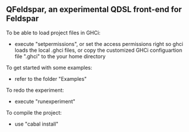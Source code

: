 QFeldspar, an experimental QDSL front-end for Feldspar
------------------------------------------------------

To be able to load project files in GHCi:

* execute "setpermissions", or
  set the access permissions right so ghci loads the local .ghci files, or
  copy the customized GHCi configuartion file ".ghci" to the your home directory

To get started with some examples:

* refer to the folder "Examples"

To redo the experiment:

*  execute "runexperiment"

To compile the project:

* use "cabal install"
